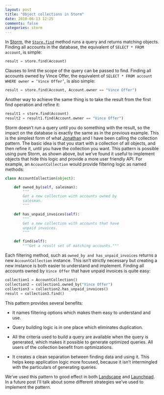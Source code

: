 ```yaml
---
layout: post
title: "Object collections in Storm"
date: 2010-06-13 12:25
comments: false
categories: storm
---
```


In [Storm](https://storm.canonical.com/), the
[`Store.find`](http://people.canonical.com/~therve/storm/storm.store.Store.html#find)
method runs a query and returns matching objects.  Finding all
accounts in the database, the equivalent of `SELECT * FROM account`,
is simple:

``` python
result = store.find(Account)
```

Clauses to limit the scope of the query can be passed to find.
Finding all accounts owned by Vince Offer, the equivalent of `SELECT *
FROM account WHERE owner = ‘Vince Offer’`, is also simple:

``` python
result = store.find(Account, Account.owner == "Vince Offer")
```

Another way to achieve the same thing is to take the result from the
first find operation and refine it:

``` python
result1 = store.find(Account)
result2 = result1.find(Account.owner == "Vince Offer")
```

Storm doesn’t run a query until you do something with the result, so
the impact on the database is exactly the same as in the previous
example.  This is the simplest form of what
[Jonathan](http://code.mumak.net/) and I have been calling the
collection pattern.  The basic idea is that you start with a
collection of all objects, and then refine it, until you have the
collection you want.  This pattern is possible using pure Storm, as
shown above, but we’ve found it useful to implement objects that hide
this logic and provide a more user friendly API.  For example, an
`AccountCollection` would provide filtering logic as named methods:

``` python
class AccountCollection(object):

    def owned_by(self, salesman):
        """
        Get a new collection with accounts owned by
        salesman.
        """

    def has_unpaid_invoices(self):
        """
        Get a new collection with accounts that have
        unpaid invoices.
        """

    def find(self):
        """Get a result set of matching accounts."""
```

Each filtering method, such as `owned_by and has_unpaid_invoices`
returns a new `AccountCollection` instance.  This isn’t strictly
necessary but creating a new instance is both easier to understand and
implement.  Finding all accounts owned by `Vince Offer` that have unpaid
invoices is quite easy:

``` python
collection1 = AccountCollection()
collection2 = collection1.owned_by("Vince Offer")
collection3 = collection2.has_unpaid_invoices()
result = collection3.find()
```

This pattern provides several benefits:

- It names filtering options which makes them easy to understand and
  use.

- Query building logic is in one place which eliminates duplication.

- All the criteria used to build a query are available when the query
  is generated, which makes it possible to generate optimized queries.
  All users of the collection benefit from optimizations.

- It creates a clean separation between finding data and using it.
  This helps keep application logic more focused, because it isn’t
  intermingled with the particulars of generating queries.

We’ve used this pattern to good effect in both
[Landscape](https://landscape.canonical.com/) and
[Launchpad](https://launchpad.net/).  In a future post I’ll talk about
some different strategies we’ve used to implement the pattern.
